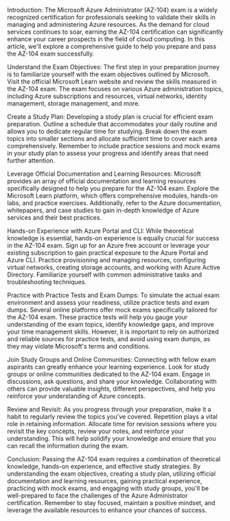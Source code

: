 
Introduction:
The Microsoft Azure Administrator (AZ-104) exam is a widely recognized certification for professionals seeking to validate their skills in managing and administering Azure resources. As the demand for cloud services continues to soar, earning the AZ-104 certification can significantly enhance your career prospects in the field of cloud computing. In this article, we'll explore a comprehensive guide to help you prepare and pass the AZ-104 exam successfully.

Understand the Exam Objectives:
The first step in your preparation journey is to familiarize yourself with the exam objectives outlined by Microsoft. Visit the official Microsoft Learn website and review the skills measured in the AZ-104 exam. The exam focuses on various Azure administration topics, including Azure subscriptions and resources, virtual networks, identity management, storage management, and more.

Create a Study Plan:
Developing a study plan is crucial for efficient exam preparation. Outline a schedule that accommodates your daily routine and allows you to dedicate regular time for studying. Break down the exam topics into smaller sections and allocate sufficient time to cover each area comprehensively. Remember to include practice sessions and mock exams in your study plan to assess your progress and identify areas that need further attention.

Leverage Official Documentation and Learning Resources:
Microsoft provides an array of official documentation and learning resources specifically designed to help you prepare for the AZ-104 exam. Explore the Microsoft Learn platform, which offers comprehensive modules, hands-on labs, and practice exercises. Additionally, refer to the Azure documentation, whitepapers, and case studies to gain in-depth knowledge of Azure services and their best practices.

Hands-on Experience with Azure Portal and CLI:
While theoretical knowledge is essential, hands-on experience is equally crucial for success in the AZ-104 exam. Sign up for an Azure free account or leverage your existing subscription to gain practical exposure to the Azure Portal and Azure CLI. Practice provisioning and managing resources, configuring virtual networks, creating storage accounts, and working with Azure Active Directory. Familiarize yourself with common administrative tasks and troubleshooting techniques.

Practice with Practice Tests and Exam Dumps:
To simulate the actual exam environment and assess your readiness, utilize practice tests and exam dumps. Several online platforms offer mock exams specifically tailored for the AZ-104 exam. These practice tests will help you gauge your understanding of the exam topics, identify knowledge gaps, and improve your time management skills. However, it is important to rely on authorized and reliable sources for practice tests, and avoid using exam dumps, as they may violate Microsoft's terms and conditions.

Join Study Groups and Online Communities:
Connecting with fellow exam aspirants can greatly enhance your learning experience. Look for study groups or online communities dedicated to the AZ-104 exam. Engage in discussions, ask questions, and share your knowledge. Collaborating with others can provide valuable insights, different perspectives, and help you reinforce your understanding of Azure concepts.

Review and Revisit:
As you progress through your preparation, make it a habit to regularly review the topics you've covered. Repetition plays a vital role in retaining information. Allocate time for revision sessions where you revisit the key concepts, review your notes, and reinforce your understanding. This will help solidify your knowledge and ensure that you can recall the information during the exam.

Conclusion:
Passing the AZ-104 exam requires a combination of theoretical knowledge, hands-on experience, and effective study strategies. By understanding the exam objectives, creating a study plan, utilizing official documentation and learning resources, gaining practical experience, practicing with mock exams, and engaging with study groups, you'll be well-prepared to face the challenges of the Azure Administrator certification. Remember to stay focused, maintain a positive mindset, and leverage the available resources to enhance your chances of success. 
